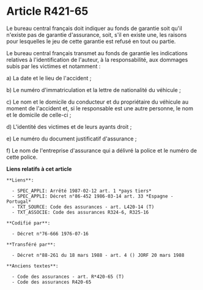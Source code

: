 # Article R421-65

Le bureau central français doit indiquer au fonds de garantie soit qu'il n'existe pas de garantie d'assurance, soit, s'il en
existe une, les raisons pour lesquelles le jeu de cette garantie est refusé en tout ou partie.

Le bureau central français transmet au fonds de garantie les indications relatives à l'identification de l'auteur, à la
responsabilité, aux dommages subis par les victimes et notamment :

a) La date et le lieu de l'accident ;

b) Le numéro d'immatriculation et la lettre de nationalité du véhicule ;

c) Le nom et le domicile du conducteur et du propriétaire du véhicule au moment de l'accident et, si le responsable est une
autre personne, le nom et le domicile de celle-ci ;

d) L'identité des victimes et de leurs ayants droit ;

e) Le numéro du document justificatif d'assurance ;

f) Le nom de l'entreprise d'assurance qui a délivré la police et le numéro de cette police.

**Liens relatifs à cet article**

	**Liens**:

	  - SPEC_APPLI: Arrêté 1987-02-12 art. 1 *pays tiers*
	  - SPEC_APPLI: Décret n°86-452 1986-03-14 art. 33 *Espagne - Portugal*
	  - TXT_SOURCE: Code des assurances - art. L420-14 (T)
	  - TXT_ASSOCIE: Code des assurances R324-6, R325-16

	**Codifié par**:

	  - Décret n°76-666 1976-07-16

	**Transféré par**:

	  - Décret n°88-261 du 18 mars 1988 - art. 4 () JORF 20 mars 1988

	**Anciens textes**:

	  - Code des assurances - art. R*420-65 (T)
	  - Code des assurances R420-65

